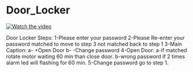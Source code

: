 # Door_Locker

[![Watch the video](https://i.imgur.com/bNy3mUP.png)](https://youtu.be/jElXmJj1bMY)



Door Locker Steps: 
1-Please enter your password 
2-Please Re-enter your password matched to move to step 3 not matched back to step 1
3-Main Caption: 
  a- +Open Door
  b- -Change password 
4-Open Door:
  a-if matched rotate motor waiting 60 min than close door.
  b-wrong password if 2 times alarm led will flashing for 60 min.
5-Change password 
  go to step 1.
  
